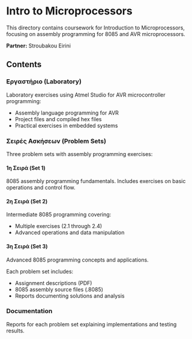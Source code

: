 # Intro to Microprocessors

This directory contains coursework for Introduction to Microprocessors, focusing on assembly programming for 8085 and AVR microprocessors.

**Partner:** Stroubakou Eirini

## Contents

### Εργαστήριο (Laboratory)

Laboratory exercises using Atmel Studio for AVR microcontroller programming:

- Assembly language programming for AVR
- Project files and compiled hex files
- Practical exercises in embedded systems

### Σειρές Ασκήσεων (Problem Sets)

Three problem sets with assembly programming exercises:

#### 1η Σειρά (Set 1)

8085 assembly programming fundamentals. Includes exercises on basic operations and control flow.

#### 2η Σειρά (Set 2)

Intermediate 8085 programming covering:

- Multiple exercises (2.1 through 2.4)
- Advanced operations and data manipulation

#### 3η Σειρά (Set 3)

Advanced 8085 programming concepts and applications.

Each problem set includes:

- Assignment descriptions (PDF)
- 8085 assembly source files (.8085)
- Reports documenting solutions and analysis

### Documentation

Reports for each problem set explaining implementations and testing results.

